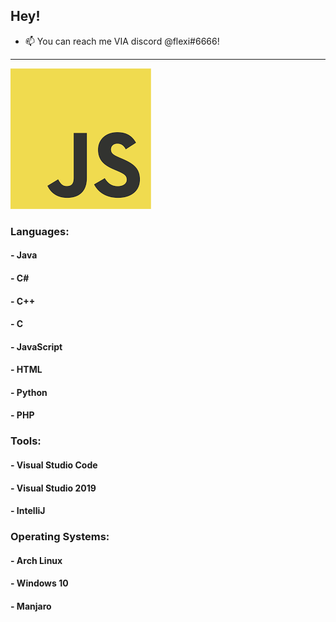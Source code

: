 ## Hey!

- 📫 You can reach me VIA discord @flexi#6666!
  
 ---

![JavaScript](/img/javascript.png)
### Languages:

#### - Java
#### - C#
#### - C++
#### - C
#### - JavaScript
#### - HTML
#### - Python
#### - PHP

### Tools:

#### - Visual Studio Code 
#### - Visual Studio 2019
#### - IntelliJ

### Operating Systems:
#### - Arch Linux
#### - Windows 10
#### - Manjaro
